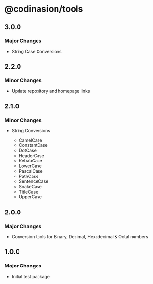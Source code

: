 # @codinasion/tools

## 3.0.0

### Major Changes

- String Case Conversions

## 2.2.0

### Minor Changes

- Update repository and homepage links

## 2.1.0

### Minor Changes

- String Conversions

  - CamelCase
  - ConstantCase
  - DotCase
  - HeaderCase
  - KebabCase
  - LowerCase
  - PascalCase
  - PathCase
  - SentenceCase
  - SnakeCase
  - TitleCase
  - UpperCase

## 2.0.0

### Major Changes

- Conversion tools for Binary, Decimal, Hexadecimal & Octal numbers

## 1.0.0

### Major Changes

- Initial test package
